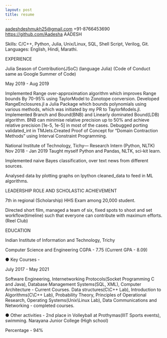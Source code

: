 ```yaml
---
layout: post
title: resume
---
```


aadeshdeshmukh25@gmail.com     +91-8766453690  https://github.com/Aadesha AADESH

Skills: C/C++, Python, Julia, Unix/Linux, SQL, Shell Script, Verilog, Git. Languages: English, Hindi, Marathi.

EXPERIENCE

Julia Season of Contribution(JSoC) (language Julia)
(Code of Conduct same as Google Summer of Code) 

May 2019 - Aug 2019

Implemented Range over-approximation algorithm which improves Range bounds 
By 70-95% using TaylorModel to Zonotope conversion.
Developed ​RangeEnclosures.jl​ a Julia Package which bounds polynomials using various methods, 
which was initiated by my ​PR​ to TaylorModels.jl.
Implemented ​Branch and Bound(BNB)​ and Linearly dominated Bound(LDB) algorithm.
BNB can minimise relative precision up to 50% and achieve relative precision [1e-5, 1e-5] in most of the cases. 
Debugged porting validated_int in TMJets.Created Proof of Concept for “Domain Contraction Methods” 
using Interval Constraint Programming. 

National Institute of Technology, Tichy— ​Research Intern (Python, NLTK) Nov 2018 - Jan 2019
Taught myself Python and Pandas, NLTK, sci-kit learn.

Implemented naive Bayes classification, over text news from different sources.

Analysed data by plotting graphs on Ipython cleaned_data to feed in ML algorithms.

LEADERSHIP ROLE AND SCHOLASTIC ACHIEVEMENT

7th in regional (Scholarship) ​HHS Exam​ among 20,000 student.

Directed short film, managed a team of six, fixed spots to shoot and set workflow(timeline) such that everyone can contribute with maximum efforts. (Reel Club)

EDUCATION

Indian Institute of Information and Technology, Trichy ​

Computer Science and Engineering CGPA - 7.75 ​(Current GPA - 8.09)

● Key Courses -

​July 2017 - May 2021

Software Engineering, Internetworking Protocols​(​Socket Programming C and Java)​,
Database Management Systems​(SQL, XML)​, Computer Architecture -​ Current Courses.
Data structures​(C\C++ Lab​)​, Introduction to Algorithms​(C\C++ Lab)​, Probability Theory, Principles of Operational Research, Operating Systems​(Unix\Linux Lab)​, Data Communications and Networking - ​completed courses.

● Other activities - ​2nd place in Volleyball at Prothymas(IIIT Sports events), swimming. Narayana Junior College (High school)

Percentage - 94%
